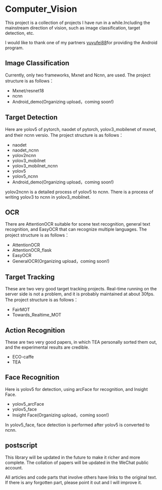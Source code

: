 # Computer_Vision
This project is a collection of projects I have run in a while.Including the mainstream direction of vision, such as image classification, target detection, etc.

I would like to thank one of my partners [yuyufei88](https://github.com/yuyufei88?tab=repositories)for providing the Android program.

## Image Classification
Currently, only two frameworks, Mxnet and Ncnn, are used.
The project structure is as follows：
- Mxnet/resnet18
- ncnn
- Android_demo(Organizing upload，coming soon!)
## Target Detection
Here are yolov5 of pytorch, naodet of pytorch, yolov3_mobilenet of mxnet, and their ncnn versio.
The project structure is as follows：
- naodet
- naodet_ncnn
- yolov2ncnn
- yolov3_mobilnet
- yolov3_mobilnet_ncnn
- yolov5
- yolov5_ncnn
- Android_demo(Organizing upload，coming soon!)

yolov2ncnn is a detailed process of yolov5 to ncnn.
There is a process of writing yolov3 to ncnn in yolov3_mobilnet.

## OCR
There are AttentionOCR suitable for scene text recognition, general text recognition, and EasyOCR that can recognize multiple languages.
The project structure is as follows：
 - AttentionOCR
 - AttentionOCR_flask
 - EasyOCR
 - GeneralOCR(Organizing upload，coming soon!)

## Target Tracking
These are two very good target tracking projects. Real-time running on the server side is not a problem, and it is probably maintained at about 30fps.
The project structure is as follows：
 - FairMOT
 - Towards_Realtime_MOT

## Action Recognition
These are two very good papers, in which TEA personally sorted them out, and the experimental results are credible.
- ECO-caffe
 - TEA
## Face Recognition
Here is yolov5 for detection, using arcFace for recognition, and Insight Face.
- yolov5_arcFace
 - yolov5_face
 - Insight Face(Organizing upload，coming soon!)
 
In yolov5_face, face detection is performed after yolov5 is converted to ncnn.

## postscript
This library will be updated in the future to make it richer and more complete. The collation of papers will be updated in the WeChat public account.

All articles and code parts that involve others have links to the original text. If there is any forgotten part, please point it out and I will improve it.

